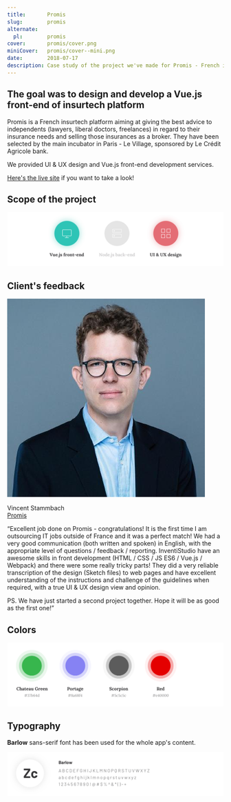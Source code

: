 ```yaml
---
title:       Promis
slug:        promis
alternate:
  pl:        promis
cover:       promis/cover.png
miniCover:   promis/cover--mini.png
date:        2018-07-17
description: Case study of the project we've made for Promis - French insurtech platform. The goal was to design and develop a Vue.js front-end of insurtech platform. We have designed and developed Vue.js marketing website.
---
```


## The goal was to design and develop a Vue.js front-end of insurtech platform

Promis is a French insurtech platform aiming at giving the best advice to independents (lawyers, liberal doctors, freelances) in regard to their insurance needs and selling those insurances as a broker. They have been selected by the main incubator in Paris - Le Village, sponsored by Le Crédit Agricole bank.

We provided UI & UX design and Vue.js front-end development services.

<p><a href="//promis.netlify.com/" target="_blank">Here's the live site</a> if you want to take a look!<p>

## Scope of the project

![Vue.js front-end, UI & UX design](/static/blog/promis/scope.png)

## Client's feedback

<div class="blog-post__client-feedback">
  <img src="/static/testimonials/vincentstammbach.jpeg" alt="Promis" />
  <p>
    Vincent Stammbach
    <br>
    <a href="//promis.netlify.com/" target="_blank">Promis</a>
  </p>
</div>

“Excellent job done on Promis - congratulations! It is the first time I am outsourcing IT jobs outside of France and it was a perfect match! We had a very good communication (both written and spoken) in English, with the appropriate level of questions / feedback / reporting. InventiStudio have an awesome skills in front development (HTML / CSS / JS ES6 / Vue.js / Webpack) and there were some really tricky parts! They did a very reliable transcription of the design (Sketch files) to web pages and have excellent understanding of the instructions and challenge of the guidelines when required, with a true UI & UX design view and opinion.  

PS. We have just started a second project together. Hope it will be as good as the first one!”

## Colors

![Colors](/static/blog/promis/colors.png)

## Typography

**Barlow** sans-serif font has been used for the whole app's content.

![Typography](/static/blog/promis/typography.png)

